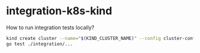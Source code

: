 # integration-k8s-kind

How to run integration tests locally?
```bash
kind create cluster --name="$(KIND_CLUSTER_NAME)" --config cluster-config.yaml --wait 120s
go test ./integration/...
```
